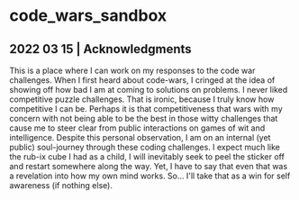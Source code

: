 # code_wars_sandbox

## 2022 03 15 | Acknowledgments
This is a place where I can work on my responses to the code war challenges.  When I first heard about code-wars, I cringed at the idea of showing off how bad I am at coming to solutions on problems.  I never liked competitive puzzle challenges.  That is ironic, because I truly know how competitive I can be.  Perhaps it is that competitiveness that wars with my concern with not being able to be the best in those witty challenges that cause me to steer clear from public interactions on games of wit and intelligence. Despite this personal observation, I am on an internal (yet public) soul-journey through these coding challenges.  I expect much like the rub-ix cube I had as a child, I will inevitably seek to peel the sticker off and restart somewhere along the way.  Yet, I have to say that even that was a revelation into how my own mind works.  So... I'll take that as a win for self awareness (if nothing else).  
